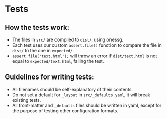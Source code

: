 # Tests

## How the tests work:

- The files in `src/` are compiled to `dist/`, using onessg.
- Each test uses our custom `assert.file()` function to compare the file in `dist/` to the one in `expected/`.
- `assert.file('text.html');` will throw an error if `dist/text.html` is not equal to `expected/text.html`, failing the test.

## Guidelines for writing tests:

- All filenames should be self-explanatory of their contents.
- Do not set a default for `_layout` in `src/_defaults.yaml`, it will break existing tests.
- All front-matter and `_defaults` files should be written in yaml, except for the purpose of testing other configuration formats.

